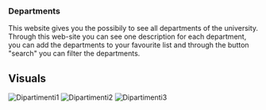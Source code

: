 ### Departments
This website gives you the possibily to see all departments of the university. Through this web-site you can see one description for each department, you can add the departments to your favourite list and through the button "search" you can filter the departments.

## Visuals
![Dipartimenti1](https://user-images.githubusercontent.com/79788833/119338254-0fb89680-bc90-11eb-9d04-63c025427d91.JPG)
![Dipartimenti2](https://user-images.githubusercontent.com/79788833/119338257-0fb89680-bc90-11eb-96d3-746668b98b7d.JPG)
![Dipartimenti3](https://user-images.githubusercontent.com/79788833/119339771-e436ab80-bc91-11eb-96d4-5fa3ba672ebc.JPG)

